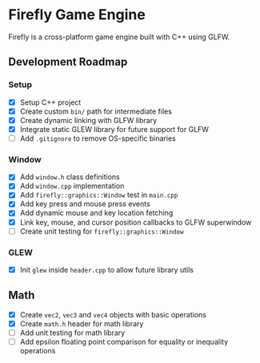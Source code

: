 # Firefly Game Engine
Firefly is a cross-platform game engine built with C++ using GLFW.


## Development Roadmap

### Setup
- [x] Setup C++ project  
- [x] Create custom `bin/` path for intermediate files 
- [x] Create dynamic linking with GLFW library  
- [x] Integrate static GLEW library for future support for GLFW  
- [ ] Add `.gitignore` to remove OS-specific binaries

### Window
- [x] Add `window.h` class definitions 
- [x] Add `window.cpp` implementation 
- [x] Add `firefly::graphics::Window` test in `main.cpp`
- [x] Add key press and mouse press events
- [x] Add dynamic mouse and key location fetching
- [x] Link key, mouse, and cursor position callbacks to GLFW superwindow
- [ ] Create unit testing for `firefly::graphics::Window`

### GLEW
- [x] Init `glew` inside `header.cpp` to allow future library utils

## Math
- [x] Create `vec2`, `vec3` and `vec4` objects with basic operations
- [x] Create `math.h` header for math library 
- [ ] Add unit testing for math library 
- [ ] Add epsilon floating point comparison for equality or inequality operations

